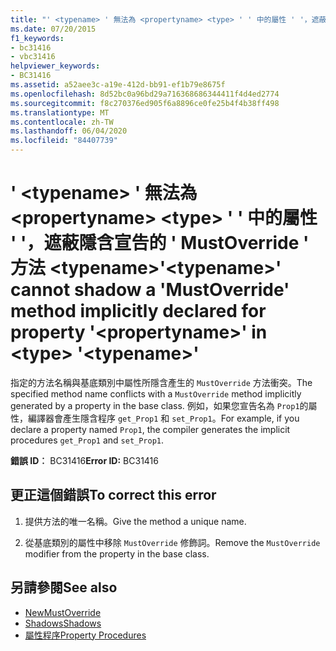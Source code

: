 ```yaml
---
title: "' <typename> ' 無法為 <propertyname> <type> ' ' 中的屬性 ' '，遮蔽隱含宣告的 ' MustOverride ' 方法 <typename>"
ms.date: 07/20/2015
f1_keywords:
- bc31416
- vbc31416
helpviewer_keywords:
- BC31416
ms.assetid: a52aee3c-a19e-412d-bb91-ef1b79e8675f
ms.openlocfilehash: 8d52bc0a96bd29a716368686344411f4d4ed2774
ms.sourcegitcommit: f8c270376ed905f6a8896ce0fe25b4f4b38ff498
ms.translationtype: MT
ms.contentlocale: zh-TW
ms.lasthandoff: 06/04/2020
ms.locfileid: "84407739"
---
```

# <a name="typename-cannot-shadow-a-mustoverride-method-implicitly-declared-for-property-propertyname-in-type-typename"></a><span data-ttu-id="5b3eb-102">' \<typename> ' 無法為 \<propertyname> \<type> ' ' 中的屬性 ' '，遮蔽隱含宣告的 ' MustOverride ' 方法 \<typename></span><span class="sxs-lookup"><span data-stu-id="5b3eb-102">'\<typename>' cannot shadow a 'MustOverride' method implicitly declared for property '\<propertyname>' in \<type> '\<typename>'</span></span>
<span data-ttu-id="5b3eb-103">指定的方法名稱與基底類別中屬性所隱含產生的 `MustOverride` 方法衝突。</span><span class="sxs-lookup"><span data-stu-id="5b3eb-103">The specified method name conflicts with a `MustOverride` method implicitly generated by a property in the base class.</span></span> <span data-ttu-id="5b3eb-104">例如，如果您宣告名為 `Prop1`的屬性，編譯器會產生隱含程序 `get_Prop1` 和 `set_Prop1`。</span><span class="sxs-lookup"><span data-stu-id="5b3eb-104">For example, if you declare a property named `Prop1`, the compiler generates the implicit procedures `get_Prop1` and `set_Prop1`.</span></span>  
  
 <span data-ttu-id="5b3eb-105">**錯誤 ID︰** BC31416</span><span class="sxs-lookup"><span data-stu-id="5b3eb-105">**Error ID:** BC31416</span></span>  
  
## <a name="to-correct-this-error"></a><span data-ttu-id="5b3eb-106">更正這個錯誤</span><span class="sxs-lookup"><span data-stu-id="5b3eb-106">To correct this error</span></span>  
  
1. <span data-ttu-id="5b3eb-107">提供方法的唯一名稱。</span><span class="sxs-lookup"><span data-stu-id="5b3eb-107">Give the method a unique name.</span></span>  
  
2. <span data-ttu-id="5b3eb-108">從基底類別的屬性中移除 `MustOverride` 修飾詞。</span><span class="sxs-lookup"><span data-stu-id="5b3eb-108">Remove the `MustOverride` modifier from the property in the base class.</span></span>  
  
## <a name="see-also"></a><span data-ttu-id="5b3eb-109">另請參閱</span><span class="sxs-lookup"><span data-stu-id="5b3eb-109">See also</span></span>

- [<span data-ttu-id="5b3eb-110">New</span><span class="sxs-lookup"><span data-stu-id="5b3eb-110">MustOverride</span></span>](../language-reference/modifiers/mustoverride.md)
- [<span data-ttu-id="5b3eb-111">Shadows</span><span class="sxs-lookup"><span data-stu-id="5b3eb-111">Shadows</span></span>](../language-reference/modifiers/shadows.md)
- [<span data-ttu-id="5b3eb-112">屬性程序</span><span class="sxs-lookup"><span data-stu-id="5b3eb-112">Property Procedures</span></span>](../programming-guide/language-features/procedures/property-procedures.md)

